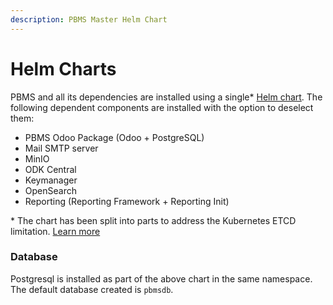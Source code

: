 ```yaml
---
description: PBMS Master Helm Chart
---
```


# Helm Charts

PBMS and all its dependencies are installed using a single\* [Helm chart](https://github.com/OpenG2P/openg2p-pbms-deployment/tree/develop/charts).  The following dependent components are installed with the option to deselect them:

* PBMS Odoo Package (Odoo + PostgreSQL)
* Mail SMTP server
* MinIO
* ODK Central
* Keymanager
* OpenSearch
* Reporting (Reporting Framework + Reporting Init)

\* The chart has been split into parts to address the Kubernetes ETCD limitation. [Learn more](https://docs.openg2p.org/deployment/helm-charts#helm-chart-size-limitation)

### Database <a href="#database" id="database"></a>

Postgresql is installed as part of the above chart in the same namespace. The default database created is `pbmsdb`.
